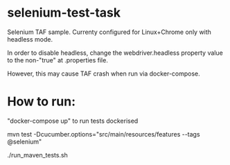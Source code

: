 # selenium-test-task
Selenium TAF sample.
Currenty configured for Linux+Chrome only with headless mode.

In order to disable headless, change the webdriver.headless property value to the non-"true" at .properties file.

However, this may cause TAF crash when run via docker-compose.

# How to run:
"docker-compose up" to run tests dockerised

mvn test -Dcucumber.options="src/main/resources/features --tags @selenium"

./run_maven_tests.sh
